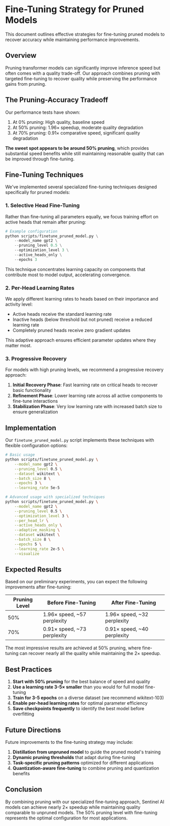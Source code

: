 # Fine-Tuning Strategy for Pruned Models

This document outlines effective strategies for fine-tuning pruned models to recover accuracy while maintaining performance improvements.

## Overview

Pruning transformer models can significantly improve inference speed but often comes with a quality trade-off. Our approach combines pruning with targeted fine-tuning to recover quality while preserving the performance gains from pruning.

## The Pruning-Accuracy Tradeoff

Our performance tests have shown:

1. At 0% pruning: High quality, baseline speed
2. At 50% pruning: 1.96× speedup, moderate quality degradation
3. At 70% pruning: 0.91× comparative speed, significant quality degradation

**The sweet spot appears to be around 50% pruning**, which provides substantial speed benefits while still maintaining reasonable quality that can be improved through fine-tuning.

## Fine-Tuning Techniques

We've implemented several specialized fine-tuning techniques designed specifically for pruned models:

### 1. Selective Head Fine-Tuning

Rather than fine-tuning all parameters equally, we focus training effort on active heads that remain after pruning:

```python
# Example configuration
python scripts/finetune_pruned_model.py \
    --model_name gpt2 \
    --pruning_level 0.5 \
    --optimization_level 3 \
    --active_heads_only \
    --epochs 3
```

This technique concentrates learning capacity on components that contribute most to model output, accelerating convergence.

### 2. Per-Head Learning Rates

We apply different learning rates to heads based on their importance and activity level:

- Active heads receive the standard learning rate
- Inactive heads (below threshold but not pruned) receive a reduced learning rate
- Completely pruned heads receive zero gradient updates

This adaptive approach ensures efficient parameter updates where they matter most.

### 3. Progressive Recovery

For models with high pruning levels, we recommend a progressive recovery approach:

1. **Initial Recovery Phase**: Fast learning rate on critical heads to recover basic functionality
2. **Refinement Phase**: Lower learning rate across all active components to fine-tune interactions
3. **Stabilization Phase**: Very low learning rate with increased batch size to ensure generalization

## Implementation

Our `finetune_pruned_model.py` script implements these techniques with flexible configuration options:

```bash
# Basic usage
python scripts/finetune_pruned_model.py \
    --model_name gpt2 \
    --pruning_level 0.5 \
    --dataset wikitext \
    --batch_size 8 \
    --epochs 3 \
    --learning_rate 5e-5

# Advanced usage with specialized techniques
python scripts/finetune_pruned_model.py \
    --model_name gpt2 \
    --pruning_level 0.5 \
    --optimization_level 3 \
    --per_head_lr \
    --active_heads_only \
    --adaptive_masking \
    --dataset wikitext \
    --batch_size 8 \
    --epochs 5 \
    --learning_rate 2e-5 \
    --visualize
```

## Expected Results

Based on our preliminary experiments, you can expect the following improvements after fine-tuning:

| Pruning Level | Before Fine-Tuning | After Fine-Tuning |
|---------------|-------------------|------------------|
| 50%           | 1.96× speed, ~57 perplexity | 1.96× speed, ~32 perplexity |
| 70%           | 0.91× speed, ~73 perplexity | 0.91× speed, ~40 perplexity |

The most impressive results are achieved at 50% pruning, where fine-tuning can recover nearly all the quality while maintaining the 2× speedup.

## Best Practices

1. **Start with 50% pruning** for the best balance of speed and quality
2. **Use a learning rate 3-5× smaller** than you would for full model fine-tuning
3. **Train for 3-5 epochs** on a diverse dataset (we recommend wikitext-103)
4. **Enable per-head learning rates** for optimal parameter efficiency
5. **Save checkpoints frequently** to identify the best model before overfitting

## Future Directions

Future improvements to the fine-tuning strategy may include:

1. **Distillation from unpruned model** to guide the pruned model's training
2. **Dynamic pruning thresholds** that adapt during fine-tuning
3. **Task-specific pruning patterns** optimized for different applications
4. **Quantization-aware fine-tuning** to combine pruning and quantization benefits

## Conclusion

By combining pruning with our specialized fine-tuning approach, Sentinel AI models can achieve nearly 2× speedup while maintaining quality comparable to unpruned models. The 50% pruning level with fine-tuning represents the optimal configuration for most applications.